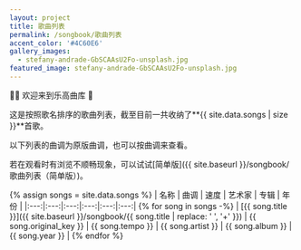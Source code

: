 ```yaml
---
layout: project
title: 歌曲列表
permalink: /songbook/歌曲列表
accent_color: '#4C60E6'
gallery_images:
  - stefany-andrade-GbSCAAsU2Fo-unsplash.jpg
featured_image: stefany-andrade-GbSCAAsU2Fo-unsplash.jpg
---
```


👏🏼 欢迎来到乐高曲库 🎉

这是按照歌名排序的歌曲列表，截至目前一共收纳了**{{ site.data.songs | size }}**首歌。

以下列表的曲调为原版曲调，也可以按曲调来查看。

若在观看时有浏览不顺畅现象，可以试试[简单版]({{ site.baseurl }}/songbook/歌曲列表（简单版）)。

{% assign songs = site.data.songs %}
| 名称 | 曲调 | 速度 | 艺术家 | 专辑 | 年份 | 
|:---:|:---:|:---:|:---:|:---:|:---:|
{% for song in songs -%}
| [{{ song.title }}]({{ site.baseurl }}/songbook/{{ song.title | replace: ' ', '+' }}) | {{ song.original_key }} | {{ song.tempo }} | {{ song.artist }} | {{ song.album }} | {{ song.year }} |
{% endfor %}
  
